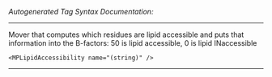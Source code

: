 _Autogenerated Tag Syntax Documentation:_

---
Mover that computes which residues are lipid accessible and puts that information into the B-factors: 50 is lipid accessible, 0 is lipid INaccessible

```
<MPLipidAccessibility name="(string)" />
```



---
